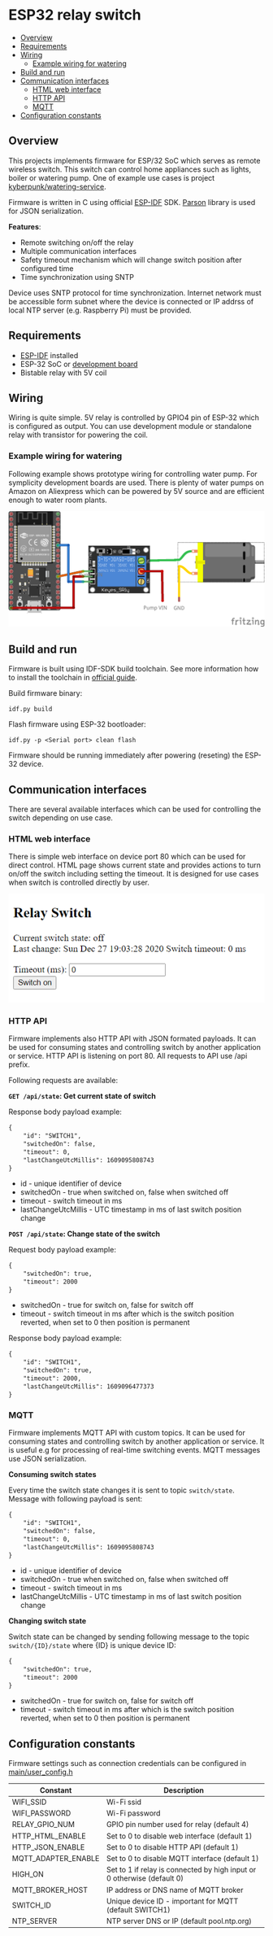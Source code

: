 # ESP32 relay switch

* [Overview](#Overview)<br>
* [Requirements](#Requirements)<br>
* [Wiring](#Wiring)<br>
  * [Example wiring for watering](#Example-wiring-for-watering)<br>
* [Build and run](#Build-and-run)<br>
* [Communication interfaces](#Communication-interfaces)<br>
  * [HTML web interface](#HTML-web-interface)<br>
  * [HTTP API](#HTTP-API)<br>
  * [MQTT](#MQTT)<br>
* [Configuration constants](#Configuration-constants)<br>

## Overview

This projects implements firmware for ESP/32 SoC which serves as remote wireless switch. This switch can control home appliances such as lights,
boiler or watering pump. One of example use cases is project [kyberpunk/watering-service](https://github.com/kyberpunk/watering-service).

Firmware is written in C using official [ESP-IDF](https://docs.espressif.com/projects/esp-idf/en/latest/esp32/get-started/index.html#step-2-get-esp-idf) SDK. [Parson](https://github.com/kgabis/parson) library is used for JSON serialization.

**Features**:
* Remote switching on/off the relay
* Multiple communication interfaces
* Safety timeout mechanism which will change switch position after configured time
* Time synchronization using SNTP

Device uses SNTP protocol for time synchronization. Internet network must be accessible form subnet where the device is connected or IP addrss of local NTP server (e.g. Raspberry Pi) must be provided.

## Requirements

* [ESP-IDF](https://docs.espressif.com/projects/esp-idf/en/latest/esp32/get-started/index.html#step-2-get-esp-idf) installed
* ESP-32 SoC or [development board](https://www.espressif.com/en/products/devkits)
* Bistable relay with 5V coil

## Wiring

Wiring is quite simple. 5V relay is controlled by GPIO4 pin of ESP-32 which is configured as output. You can use development module or standalone relay with transistor for powering the coil.

### Example wiring for watering

Following example shows prototype wiring for controlling water pump. For symplicity development boards are used. There is plenty of water pumps on Amazon on Aliexpress which can be powered by 5V source and are efficient enough to water room plants.

![example wiring](doc/wiring_example.png)

## Build and run

Firmware is built using IDF-SDK build toolchain. See more information how to install the toolchain in [official guide](https://docs.espressif.com/projects/esp-idf/en/latest/esp32/get-started/).

Build firmware binary:

```
idf.py build
```

Flash firmware using ESP-32 bootloader:

```
idf.py -p <Serial port> clean flash
```

Firmware should be running immediately after powering (reseting) the ESP-32 device.

## Communication interfaces

There are several available interfaces which can be used for controlling the switch depending on use case.

### HTML web interface

There is simple web interface on device port 80 which can be used for direct control. HTML page shows current state and provides actions to turn on/off the switch including setting the timeout. It is designed for use cases when switch is controlled directly by user.

![web interface screenshot](doc/web.png)

### HTTP API

Firmware implements also HTTP API with JSON formated payloads. It can be used for consuming states and controlling switch by another application or service. HTTP API is listening on port 80. All requests to API use /api prefix.

Following requests are available:

**`GET /api/state`: Get current state of switch**

Response body payload example:

```
{
    "id": "SWITCH1",
    "switchedOn": false,
    "timeout": 0,
    "lastChangeUtcMillis": 1609095808743
}
```

* id - unique identifier of device
* switchedOn - true when switched on, false when switched off
* timeout - switch timeout in ms
* lastChangeUtcMillis - UTC timestamp in ms of last switch position change

**`POST /api/state`: Change state of the switch**

Request body payload example:

```
{
    "switchedOn": true,
    "timeout": 2000
}
```

* switchedOn - true for switch on, false for switch off
* timeout - switch timeout in ms after which is the switch position reverted, when set to 0 then position is permanent

Response body payload example:

```
{
    "id": "SWITCH1",
    "switchedOn": true,
    "timeout": 2000,
    "lastChangeUtcMillis": 1609096477373
}
```

### MQTT

Firmware implements MQTT API with custom topics. It can be used for consuming states and controlling switch by another application or service. It is useful e.g for processing of real-time switching events. MQTT messages use JSON serialization.

**Consuming switch states**

Every time the switch state changes it is sent to topic `switch/state`. Message with following payload is sent:

```
{
    "id": "SWITCH1",
    "switchedOn": false,
    "timeout": 0,
    "lastChangeUtcMillis": 1609095808743
}
```

* id - unique identifier of device
* switchedOn - true when switched on, false when switched off
* timeout - switch timeout in ms
* lastChangeUtcMillis - UTC timestamp in ms of last switch position change

**Changing switch state**

Switch state can be changed by sending following message to the topic `switch/{ID}/state` where {ID} is unique device ID:

```
{
    "switchedOn": true,
    "timeout": 2000
}
```

* switchedOn - true for switch on, false for switch off
* timeout - switch timeout in ms after which is the switch position reverted, when set to 0 then position is permanent

## Configuration constants

Firmware settings such as connection credentials can be configured in [main/user_config.h](main/user_config.h)

| Constant            | Description                                                             |
| ------------------- | ----------------------------------------------------------------------- |
| WIFI_SSID           | Wi-Fi ssid                                                              |
| WIFI_PASSWORD       | Wi-Fi password                                                          |
| RELAY_GPIO_NUM      | GPIO pin number used for relay (default 4)                              |
| HTTP_HTML_ENABLE    | Set to 0 to disable web interface (default 1)                           |
| HTTP_JSON_ENABLE    | Set to 0 to disable HTTP API (default 1)                                |
| MQTT_ADAPTER_ENABLE | Set to 0 to disable MQTT interface (default 1)                          |
| HIGH_ON             | Set to 1 if relay is connected by high input or 0 otherwise (default 0) |
| MQTT_BROKER_HOST    | IP address or DNS name of MQTT broker                                   |
| SWITCH_ID           | Unique device ID - important for MQTT (default SWITCH1)                 |
| NTP_SERVER          | NTP server DNS or IP (default pool.ntp.org)                             |